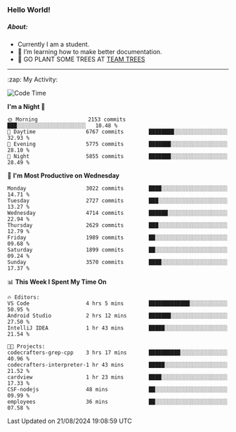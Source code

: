 ### Hello World!

##### About:
- Currently I am a student.
- 🌱 I’m learning how to make better documentation.
- 🌱 GO PLANT SOME TREES AT [TEAM TREES](https://teamtrees.org/)

---
  <summary>:zap: My Activity:</summary>
  
<!--START_SECTION:waka-->
![Code Time](http://img.shields.io/badge/Code%20Time-1%2C412%20hrs%2037%20mins-blue)

**I'm a Night 🦉** 

```text
🌞 Morning                2153 commits        ███░░░░░░░░░░░░░░░░░░░░░░   10.48 % 
🌆 Daytime                6767 commits        ████████░░░░░░░░░░░░░░░░░   32.93 % 
🌃 Evening                5775 commits        ███████░░░░░░░░░░░░░░░░░░   28.10 % 
🌙 Night                  5855 commits        ███████░░░░░░░░░░░░░░░░░░   28.49 % 
```
📅 **I'm Most Productive on Wednesday** 

```text
Monday                   3022 commits        ████░░░░░░░░░░░░░░░░░░░░░   14.71 % 
Tuesday                  2727 commits        ███░░░░░░░░░░░░░░░░░░░░░░   13.27 % 
Wednesday                4714 commits        ██████░░░░░░░░░░░░░░░░░░░   22.94 % 
Thursday                 2629 commits        ███░░░░░░░░░░░░░░░░░░░░░░   12.79 % 
Friday                   1989 commits        ██░░░░░░░░░░░░░░░░░░░░░░░   09.68 % 
Saturday                 1899 commits        ██░░░░░░░░░░░░░░░░░░░░░░░   09.24 % 
Sunday                   3570 commits        ████░░░░░░░░░░░░░░░░░░░░░   17.37 % 
```


📊 **This Week I Spent My Time On** 

```text
🔥 Editors: 
VS Code                  4 hrs 5 mins        █████████████░░░░░░░░░░░░   50.95 % 
Android Studio           2 hrs 12 mins       ███████░░░░░░░░░░░░░░░░░░   27.50 % 
IntelliJ IDEA            1 hr 43 mins        █████░░░░░░░░░░░░░░░░░░░░   21.54 % 

🐱‍💻 Projects: 
codecrafters-grep-cpp    3 hrs 17 mins       ██████████░░░░░░░░░░░░░░░   40.96 % 
codecrafters-interpreter-1 hr 43 mins        █████░░░░░░░░░░░░░░░░░░░░   21.52 % 
cardview                 1 hr 23 mins        ████░░░░░░░░░░░░░░░░░░░░░   17.33 % 
CSF-nodejs               48 mins             ██░░░░░░░░░░░░░░░░░░░░░░░   09.99 % 
employees                36 mins             ██░░░░░░░░░░░░░░░░░░░░░░░   07.58 % 
```


 Last Updated on 21/08/2024 19:08:59 UTC
<!--END_SECTION:waka-->
